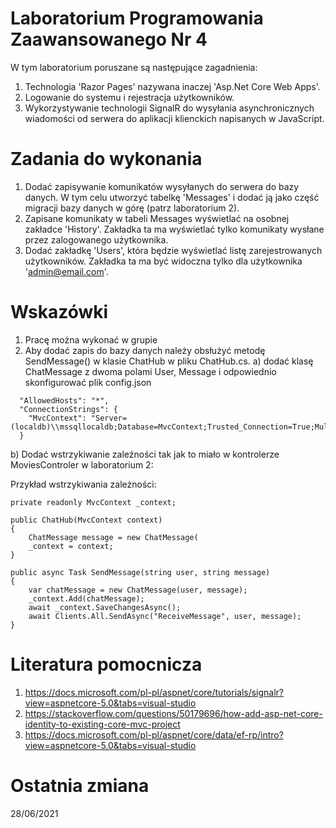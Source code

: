 # Laboratorium Programowania Zaawansowanego Nr 4

W tym laboratorium poruszane są następujące zagadnienia:
1. Technologia 'Razor Pages' nazywana inaczej 'Asp.Net Core Web Apps'.
2. Logowanie do systemu i rejestracja użytkowników.
3. Wykorzystywanie technologii SignalR do wysyłania asynchronicznych wiadomości od serwera do aplikacji klienckich napisanych w JavaScript.

# Zadania do wykonania

1. Dodać zapisywanie komunikatów wysyłanych do serwera do bazy danych. W tym celu utworzyć tabelkę 'Messages' i dodać ją jako część migracji bazy danych w górę (patrz laboratorium 2).
2. Zapisane komunikaty w tabeli Messages wyświetlać na osobnej zakładce 'History'. Zakładka ta ma wyświetlać tylko komunikaty wysłane przez zalogowanego użytkownika.
3. Dodać zakładkę 'Users', która będzie wyświetlać listę zarejestrowanych użytkowników. Zakładka ta ma być widoczna tylko dla użytkownika 'admin@email.com'.

# Wskazówki

1. Pracę można wykonać w grupie
2. Aby dodać zapis do bazy danych należy obsłużyć metodę SendMessage() w klasie ChatHub w pliku ChatHub.cs. 
a) dodać klasę ChatMessage z dwoma polami User, Message i odpowiednio skonfigurować plik config.json
```
  "AllowedHosts": "*",
  "ConnectionStrings": {
    "MvcContext": "Server=(localdb)\\mssqllocaldb;Database=MvcContext;Trusted_Connection=True;MultipleActiveResultSets=true"
  }
```
b) Dodać wstrzykiwanie zaleźności tak jak to miało w kontrolerze MoviesControler w laboratorium 2:

Przykład wstrzykiwania zależności:
```
private readonly MvcContext _context;

public ChatHub(MvcContext context)
{
    ChatMessage message = new ChatMessage(
    _context = context;
}

public async Task SendMessage(string user, string message)
{
    var chatMessage = new ChatMessage(user, message);
	_context.Add(chatMessage);
    await _context.SaveChangesAsync();
    await Clients.All.SendAsync("ReceiveMessage", user, message);
}

```

# Literatura pomocnicza

1. https://docs.microsoft.com/pl-pl/aspnet/core/tutorials/signalr?view=aspnetcore-5.0&tabs=visual-studio
2. https://stackoverflow.com/questions/50179696/how-add-asp-net-core-identity-to-existing-core-mvc-project
3. https://docs.microsoft.com/pl-pl/aspnet/core/data/ef-rp/intro?view=aspnetcore-5.0&tabs=visual-studio

# Ostatnia zmiana
28/06/2021
